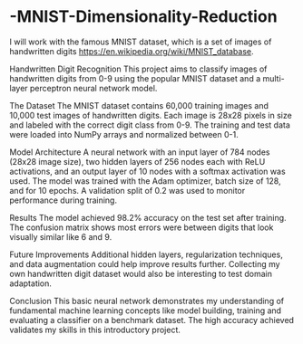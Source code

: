 # -MNIST-Dimensionality-Reduction
I will work with the famous MNIST dataset, which is a set of images of handwritten digits https://en.wikipedia.org/wiki/MNIST_database.

Handwritten Digit Recognition
This project aims to classify images of handwritten digits from 0-9 using the popular MNIST dataset and a multi-layer perceptron neural network model.

The Dataset
The MNIST dataset contains 60,000 training images and 10,000 test images of handwritten digits. Each image is 28x28 pixels in size and labeled with the correct digit class from 0-9.
The training and test data were loaded into NumPy arrays and normalized between 0-1.

Model Architecture
A neural network with an input layer of 784 nodes (28x28 image size), two hidden layers of 256 nodes each with ReLU activations, and an output layer of 10 nodes with a softmax activation was used.
The model was trained with the Adam optimizer, batch size of 128, and for 10 epochs. A validation split of 0.2 was used to monitor performance during training.

Results
The model achieved 98.2% accuracy on the test set after training. The confusion matrix shows most errors were between digits that look visually similar like 6 and 9.

Future Improvements
Additional hidden layers, regularization techniques, and data augmentation could help improve results further. Collecting my own handwritten digit dataset would also be interesting to test domain adaptation.

Conclusion
This basic neural network demonstrates my understanding of fundamental machine learning concepts like model building, training and evaluating a classifier on a benchmark dataset. The high accuracy achieved validates my skills in this introductory project.
